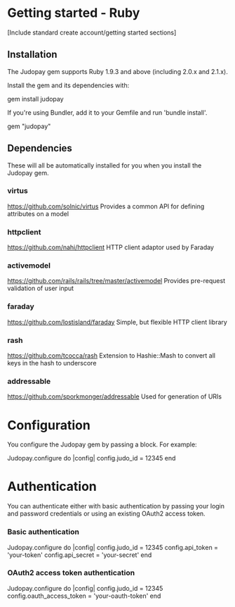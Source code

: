 # Getting started - Ruby

[Include standard create account/getting started sections]

## Installation

The Judopay gem supports Ruby 1.9.3 and above (including 2.0.x and 2.1.x).

Install the gem and its dependencies with:

gem install judopay

If you're using Bundler, add it to your Gemfile and run 'bundle install'.

gem "judopay"

## Dependencies

These will all be automatically installed for you when you install the Judopay gem.

### virtus
https://github.com/solnic/virtus
Provides a common API for defining attributes on a model

### httpclient
https://github.com/nahi/httpclient
HTTP client adaptor used by Faraday

### activemodel
https://github.com/rails/rails/tree/master/activemodel
Provides pre-request validation of user input

### faraday
https://github.com/lostisland/faraday
Simple, but flexible HTTP client library

### rash
https://github.com/tcocca/rash
Extension to Hashie::Mash to convert all keys in the hash to underscore

### addressable
https://github.com/sporkmonger/addressable
Used for generation of URIs

# Configuration

You configure the Judopay gem by passing a block. For example:

Judopay.configure do |config|
	config.judo_id = 12345
end

# Authentication
You can authenticate either with basic authentication by passing your login and password credentials or using an existing OAuth2 access token.

### Basic authentication

Judopay.configure do |config|
	config.judo_id = 12345
	config.api_token = 'your-token'
  config.api_secret = 'your-secret'
end

### OAuth2 access token authentication

Judopay.configure do |config|
	config.judo_id = 12345
	config.oauth_access_token = 'your-oauth-token'
end


